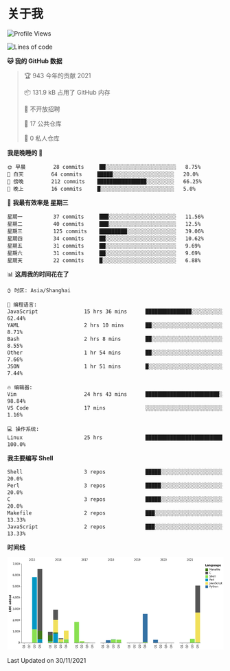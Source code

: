 # 关于我

<!--START_SECTION:waka-->
![Profile Views](http://img.shields.io/badge/%E4%B8%AA%E4%BA%BA%E5%B0%81%E9%9D%A2%E8%A7%82%E7%9C%8B%E6%AC%A1%E6%95%B0-13-blue)

![Lines of code](https://img.shields.io/badge/%E4%BB%8E%E3%80%8C%E4%BD%A0%E5%A5%BD%E4%B8%96%E7%95%8C%E3%80%8D%E6%88%91%E5%B7%B2%E7%BB%8F%E5%86%99%E4%BA%86-28711%20%E8%A1%8C%E4%BB%A3%E7%A0%81-blue)

**🐱 我的 GitHub 数据** 

> 🏆 943 今年的贡献 2021
 > 
> 📦 131.9 kB 占用了 GitHub 内存 
 > 
> 🚫 不开放招聘
 > 
> 📜 17 公共仓库 
 > 
> 🔑 0 私人仓库  
 > 
**我是晚睡的 🦉** 

```text
🌞 早晨         28 commits     ██░░░░░░░░░░░░░░░░░░░░░░░   8.75% 
🌆 白天         64 commits     █████░░░░░░░░░░░░░░░░░░░░   20.0% 
🌃 傍晚         212 commits    ████████████████░░░░░░░░░   66.25% 
🌙 晚上         16 commits     █░░░░░░░░░░░░░░░░░░░░░░░░   5.0%

```
📅 **我最有效率是 星期三** 

```text
星期一          37 commits     ███░░░░░░░░░░░░░░░░░░░░░░   11.56% 
星期二          40 commits     ███░░░░░░░░░░░░░░░░░░░░░░   12.5% 
星期三          125 commits    █████████░░░░░░░░░░░░░░░░   39.06% 
星期四          34 commits     ██░░░░░░░░░░░░░░░░░░░░░░░   10.62% 
星期五          31 commits     ██░░░░░░░░░░░░░░░░░░░░░░░   9.69% 
星期六          31 commits     ██░░░░░░░░░░░░░░░░░░░░░░░   9.69% 
星期天          22 commits     █░░░░░░░░░░░░░░░░░░░░░░░░   6.88%

```


📊 **这周我的时间花在了** 

```text
⌚︎ 时区: Asia/Shanghai

💬 编程语言: 
JavaScript               15 hrs 36 mins      ███████████████░░░░░░░░░░   62.44% 
YAML                     2 hrs 10 mins       ██░░░░░░░░░░░░░░░░░░░░░░░   8.71% 
Bash                     2 hrs 8 mins        ██░░░░░░░░░░░░░░░░░░░░░░░   8.55% 
Other                    1 hr 54 mins        ██░░░░░░░░░░░░░░░░░░░░░░░   7.66% 
JSON                     1 hr 51 mins        █░░░░░░░░░░░░░░░░░░░░░░░░   7.44%

🔥 编辑器: 
Vim                      24 hrs 43 mins      ████████████████████████░   98.84% 
VS Code                  17 mins             ░░░░░░░░░░░░░░░░░░░░░░░░░   1.16%

💻 操作系统: 
Linux                    25 hrs              █████████████████████████   100.0%

```

**我主要编写 Shell** 

```text
Shell                    3 repos             █████░░░░░░░░░░░░░░░░░░░░   20.0% 
Perl                     3 repos             █████░░░░░░░░░░░░░░░░░░░░   20.0% 
C                        3 repos             █████░░░░░░░░░░░░░░░░░░░░   20.0% 
Makefile                 2 repos             ███░░░░░░░░░░░░░░░░░░░░░░   13.33% 
JavaScript               2 repos             ███░░░░░░░░░░░░░░░░░░░░░░   13.33%

```


**时间线**

![Chart not found](https://raw.githubusercontent.com/Arondight/Arondight/master/charts/bar_graph.png) 


 Last Updated on 30/11/2021
<!--END_SECTION:waka-->
